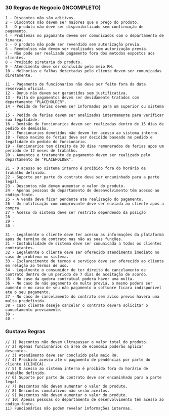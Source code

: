 ### 30 Regras de Negocio (INCOMPLETO)

    1 - Discontos não são aditivos.
    2 - Discontos não devem ser maiores que o preço do produto.
    3 - O produto não deve ser disponibilizado sem confirmação de pagamento.
    4 - Problemas no pagamanto devem ser comunicados com o departamento de finança.
    5 - O produto não pode ser revendido sem autorização previa.
    6 - Reembolsos não devem ser realizados sem autorização previa.
    7 - Não pode ser realizado pagamento fora dos metodos expostos aos clientes.
    8 - Proibido pirataria do produto.
    9 - Atendimento deve ser concluído pelo meio RH.
    10 - Melhorias e falhas detectadas pelo cliente devem ser comunicadas diretamente.

    11 - Pagamento de funcionarios não deve ser feito fora da data reservada oficial.
    12 - Bonus não devem ser garantidos sem justificativa.
    13 - Falta de pagamentos devem ser devidamente tratados com departamento "PLACEHOLDER".
    14 - Pedido de ferias devem ser informados para um superior ou sistema .
    15 - Pedido de ferias devem ser analizados internamente para verificar sua legalidade.
    16 - Demisão de funcionarios devem ser realizadas dentro de 15 dias de pedido de demissão.
    17 - Funcionarios demetidos não devem ter acesso ao sistema interno.
    18 - Tempo maximo de ferias deve ser decidido baseado no pedido e legalidade do pedido do funcionario.
    19 - Funcionarios tem direito de 30 dias remunerados de ferias apos um periodo de 12 meses de trabalho.
    20 - Aumentos e tratamento de pagamento devem ser realizado pelo departamento de "PLACEHOLDER".

    21 - O acesso ao sistema interno é proibido fora do horário de trabalho definido.
    22 - Suporte por parte do contrato deve ser encaminhado para a parte legal.
    23 - Descontos não devem aumentar o valor do produto.
    24 - Apenas pessoas do departamento de desenvolvimento têm acesso ao código-fonte.
    25 - A venda deve ficar pendente ate realização do pagamento.
    26 - Um notificação com comprovante deve ser enviada ao cliente apos a compra.
    27 - Acesso do sistema deve ser restrito dependendo da posição
    28 - 
    29 - 
    30 - 

    31 - Legalmente o cliente deve ter acesso as informações da plataforma apos de termino de contrato mas não as suas funções.
    31 - Instabilidade de sistema deve ser comunicada a todos os clientes contratantes.
    32 - Legalemnte o cliente deve ser oferecido atendimento imediato no caso de problema no sistema.
    33 - Esclarecimento de termos e serviços deve ser oferecido ao cliente em relação ao termos de uso.
    34 - Legalmente o consumidor de ter direito de cancelamento de contrato dentro de um periodo de 7 dias de aceitação de acordo.
    35 - No caso da quebra contratual podera haver uma multa.
    36 - No caso de não pagamento de multa previa, o mesmo podera ser aumento e no caso de seu não pagamento o software ficara indisponivel ate o seu pagamento.
    37 - No caso de cancelamento do contrato sem aviso previo havera uma multa predefinida.
    38 - Caso cliente deseje cancelar o contrato devera solicitar o cancelamento previamente.
    39 -
    40 -

### Gustavo Regras

    // 1) Descontos não devem ultrapassar o valor total do produto.
    // 2) Apenas funcionários da área de economia poderão aplicar descontos.
    // 3) Atendimento deve ser concluído pelo meio RH.
    // 4) Proibido acesso até o pagamento de pendências por parte do cliente (CLINICA).
    // 5) O acesso ao sistema interno é proibido fora do horário de trabalho definido.
    // 6) Suporte por parte do contrato deve ser encaminhado para a parte legal.
    // 7) Descontos não devem aumentar o valor do produto.
    // 8) Descontos cumulativos não serão aceitos.
    // 9) Descontos não devem aumentar o valor do produto.
    // 10) Apenas pessoas do departamento de desenvolvimento têm acesso ao código-fonte.
    11) Funcionários não podem revelar informações internas.
